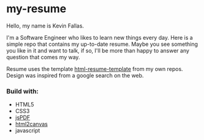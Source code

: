 # my-resume
Hello, my name is Kevin Fallas. 

I'm a Software Engineer who likes to learn new things every day. 
Here is a simple repo that contains my up-to-date resume. Maybe you see something you like in it and want to talk, if so, I'll be more than happy to answer any question that comes my way.

Resume uses the template [html-resume-template](https://github.com/keff6/html-resume-template) from my own repos. Design was inspired from a google search on the web.

### Build with:

+ HTML5
+ CSS3
+ [jsPDF](https://github.com/MrRio/jsPDF)
+ [html2canvas](http://html2canvas.hertzen.com/documentation/)
+ javascript


